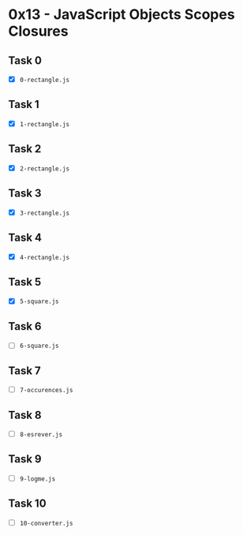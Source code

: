 # 0x13 - JavaScript Objects Scopes Closures

## Task 0
- [x] `0-rectangle.js`

## Task 1
- [x] `1-rectangle.js`

## Task 2
- [x] `2-rectangle.js`

## Task 3
- [x] `3-rectangle.js`

## Task 4
- [x] `4-rectangle.js`

## Task 5
- [x] `5-square.js`

## Task 6
- [ ] `6-square.js`

## Task 7
- [ ] `7-occurences.js`

## Task 8
- [ ] `8-esrever.js`

## Task 9
- [ ] `9-logme.js`

## Task 10
- [ ] `10-converter.js`
